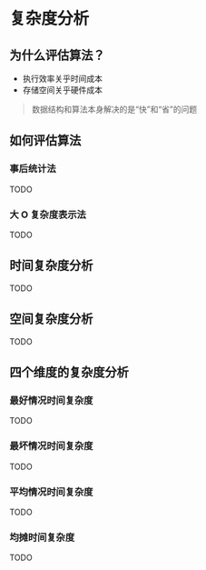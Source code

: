 # 复杂度分析

## 为什么评估算法？

- 执行效率关乎时间成本
- 存储空间关乎硬件成本

> 数据结构和算法本身解决的是“快”和“省”的问题


## 如何评估算法

### 事后统计法

TODO

### 大 O 复杂度表示法


TODO

## 时间复杂度分析


TODO


## 空间复杂度分析 



TODO


## 四个维度的复杂度分析

### 最好情况时间复杂度


TODO

### 最坏情况时间复杂度


TODO


### 平均情况时间复杂度



TODO


### 均摊时间复杂度



TODO


<Valine></Valine>